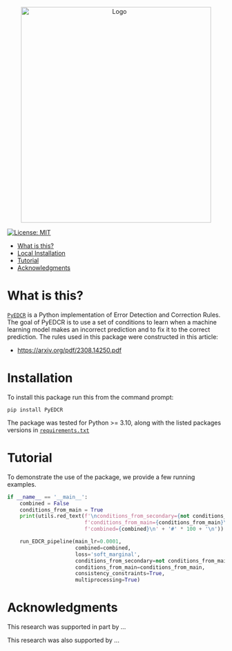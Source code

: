 <p align="center">
    <img alt="Logo" src="https://github.com/lab-v2/metacognitive_error_detection_and_correction_v2/blob/maintain_github/images/logo-transparent-png.png" width="440" height="500"/>
</p>

<!-- [![pages-build-deployment](https://github.com/krichelj/PyDiffGame/actions/workflows/pages/pages-build-deployment/badge.svg)](https://github.com/krichelj/PyDiffGame/actions/workflows/pages/pages-build-deployment) -->

[![License: MIT](https://img.shields.io/badge/License-MIT-yellow.svg)](https://opensource.org/licenses/MIT)

- [What is this?](#what-is-this)
- [Local Installation](#local-installation)
- [Tutorial](#tutorial)
- [Acknowledgments](#acknowledgments)

# What is this?

[`PyEDCR`](https://github.com/lab-v2/metacognitive_error_detection_and_correction_v2/tree/master) is a Python implementation of Error Detection and Correction Rules. The goal of PyEDCR is to use a set of conditions to learn when a machine learning model makes an incorrect prediction and to fix it to the correct prediction. The rules used in this package were constructed in this article:
- https://arxiv.org/pdf/2308.14250.pdf

# Installation

To install this package run this from the command prompt:

```
pip install PyEDCR
```

The package was tested for Python >= 3.10, along with the listed packages versions in [`requirements.txt`](https://github.com/lab-v2/metacognitive_error_detection_and_correction_v2/blob/maintain_github/requirements.txt)

# Tutorial

To demonstrate the use of the package, we provide a few running examples.

```python
if __name__ == '__main__':
    combined = False
    conditions_from_main = True
    print(utils.red_text(f'\nconditions_from_secondary={not conditions_from_main}, '
                         f'conditions_from_main={conditions_from_main}\n' +
                         f'combined={combined}\n' + '#' * 100 + '\n'))

    run_EDCR_pipeline(main_lr=0.0001,
                      combined=combined,
                      loss='soft_marginal',
                      conditions_from_secondary=not conditions_from_main,
                      conditions_from_main=conditions_from_main,
                      consistency_constraints=True,
                      multiprocessing=True)
```

# Acknowledgments

This research was supported in part by ...

This research was also supported by ...
